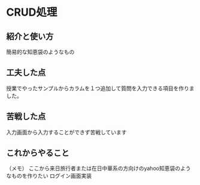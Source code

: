# CRUD処理  

## 紹介と使い方   
簡易的な知恵袋のようなもの　　

## 工夫した点　　
授業でやったサンプルからカラムを１つ追加して質問を入力できる項目を作りました。  

## 苦戦した点  
入力画面から入力することができず苦戦しています  

## これからやること
（メモ）
ここから来日旅行者または在日中華系の方向けのyahoo知恵袋のようなものを作りたい
ログイン画面実装
